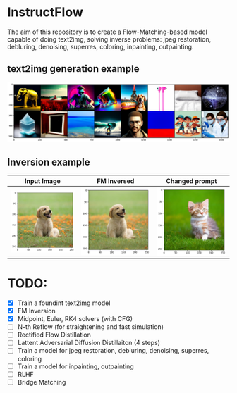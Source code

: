 # InstructFlow
The aim of this repository is to create a Flow-Matching-based model capable of doing text2img, solving inverse problems: jpeg restoration, debluring, denoising, superres, coloring, inpainting, outpainting.


## text2img generation example
![text2img](images/text2img.png)

## Inversion example
Input Image                                             |  FM Inversed                                                 |  Changed prompt
:------------------------------------------------------:|:------------------------------------------------------------:|:---------------------------------------:
<img src="images/puppy.png" alt="drawing" width="350"/> | <img src="images/puppy_rec.png" alt="drawing" width="350"/>  |  <img src="images/kitten.png" alt="drawing" width="350"/>

# TODO:
- [x] Train a foundint text2img model
- [x] FM Inversion
- [x] Midpoint, Euler, RK4 solvers (with CFG)
- [ ] N-th Reflow (for straightening and fast simulation)
- [ ] Rectified Flow Distillation
- [ ] Lattent Adversarial Diffusion Distillaiton (4 steps)
- [ ] Train a model for jpeg restoration, debluring, denoising, superres, coloring
- [ ] Train a model for inpainting, outpainting
- [ ] RLHF
- [ ] Bridge Matching
